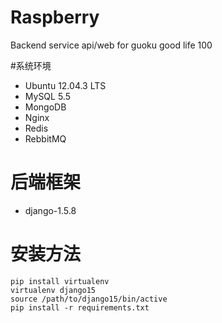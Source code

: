 **Raspberry**
=========

Backend service api/web for guoku good life 100

#系统环境
* Ubuntu 12.04.3 LTS
* MySQL 5.5
* MongoDB
* Nginx 
* Redis
* RebbitMQ

# 后端框架
* django-1.5.8

# 安装方法
```
pip install virtualenv
virtualenv django15
source /path/to/django15/bin/active
pip install -r requirements.txt
```


